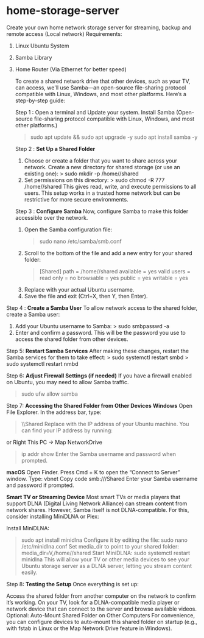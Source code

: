 # home-storage-server
Create your own home network storage server for streaming, backup and remote access (Local network)
Requirements:
1. Linux Ubuntu System
2. Samba Library
3. Home Router (Via Ethernet for better speed)

   To create a shared network drive that other devices, such as your TV, can access, we'll use Samba—an open-source file-sharing protocol compatible with Linux, Windows, and most other platforms. Here’s a step-by-step guide:


   Step 1 :
     Open a terminal and Update your system. Install Samba (Open-source file-sharing protocol compatible with Linux, Windows, and most other platforms.)
     > sudo apt update && sudo apt upgrade -y
     > sudo apt install samba -y
   
   Step 2 :
     **Set Up a Shared Folder**
     1. Choose or create a folder that you want to share across your network. Create a new directory for shared storage (or use an existing one):
       > sudo mkdir -p /home/<your-username>/shared
     2. Set permissions on this directory:
       > sudo chmod -R 777 /home/<your-username>/shared
       This gives read, write, and execute permissions to all users. This setup works in a trusted home network but can be restrictive for more secure environments.

   Step 3 :
  **Configure Samba**
    Now, configure Samba to make this folder accessible over the network.
    1. Open the Samba configuration file:
       > sudo nano /etc/samba/smb.conf
    2. Scroll to the bottom of the file and add a new entry for your shared folder:
       > [Shared]
       > path = /home/<your-username>/shared
       > available = yes
       > valid users = <your-username>
       > read only = no
       > browsable = yes
       > public = yes
       > writable = yes
    3. Replace <your-username> with your actual Ubuntu username.
    4. Save the file and exit (Ctrl+X, then Y, then Enter).
 
 Step 4 :
 **Create a Samba User**
   To allow network access to the shared folder, create a Samba user:
   1. Add your Ubuntu username to Samba:
    > sudo smbpasswd -a <your-username>
   2. Enter and confirm a password. This will be the password you use to access the shared folder from other devices.

Step 5:
**Restart Samba Services**
  After making these changes, restart the Samba services for them to take effect:
    > sudo systemctl restart smbd
    > sudo systemctl restart nmbd

Step 6:
**Adjust Firewall Settings (if needed)**
  If you have a firewall enabled on Ubuntu, you may need to allow Samba traffic.
  > sudo ufw allow samba

Step 7: 
**Accessing the Shared Folder from Other Devices**
  **Windows**
  Open File Explorer.
  In the address bar, type:

  > \\<IP-ADDRESS>\Shared
  Replace <IP-ADDRESS> with the IP address of your Ubuntu machine. You can find your IP address by running:

  or Right This PC -> Map NetworkDrive

  > ip addr show
  Enter the Samba username and password when prompted.

  **macOS**
  Open Finder.
  Press Cmd + K to open the “Connect to Server” window.
  Type:
  vbnet
  Copy code
  smb://<IP-ADDRESS>/Shared
  Enter your Samba username and password if prompted.

  **Smart TV or Streaming Device**
  Most smart TVs or media players that support DLNA (Digital Living Network Alliance) can stream content from network shares. However, Samba itself is not DLNA-compatible. For this, consider installing MiniDLNA or Plex:

  Install MiniDLNA:
  > sudo apt install minidlna
  Configure it by editing the file:
  > sudo nano /etc/minidlna.conf
  Set media_dir to point to your shared folder:
  > media_dir=V,/home/<your-username>/shared
  Start MiniDLNA:
  > sudo systemctl restart minidlna
  This will allow your TV or other media devices to see your Ubuntu storage server as a DLNA server, letting you stream content easily.

Step 8:
**Testing the Setup**
  Once everything is set up:

  Access the shared folder from another computer on the network to confirm it’s working.
  On your TV, look for a DLNA-compatible media player or network device that can connect to the server and browse available videos.
  Optional: Auto-Mount Shared Folder on Other Computers
  For convenience, you can configure devices to auto-mount this shared folder on startup (e.g., with fstab in Linux or the Map Network Drive feature in Windows).


